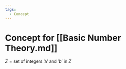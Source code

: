 ```yaml
---
tags:
  - Concept
---
```

# Concept for [[Basic Number Theory.md]]

$Z = \text{set of integers}$
$\text{'a' and 'b' in } Z$


